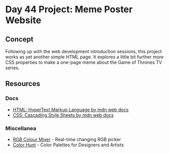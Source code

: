 # Day 44 Project: Meme Poster Website

## Concept

Following up with the web development introduction sessions, this project works as yet another simple HTML page. It explores a little bit further more CSS properties to make a one-page meme about the Game of Thrones TV series.

## Resources

### Docs

- [HTML: HyperText Markup Language by mdn web docs](https://developer.mozilla.org/en-US/docs/Web/HTML)
- [CSS: Cascading Style Sheets by mdn web docs](https://developer.mozilla.org/en-US/docs/Web/CSS)

### Miscellanea

- [RGB Colour Mixer](https://www.csfieldguide.org.nz/en/interactives/rgb-mixer/) - Real-time changing RGB picker
- [Color Hunt](https://colorhunt.co/) - Color Palettes for Designers and Artists
